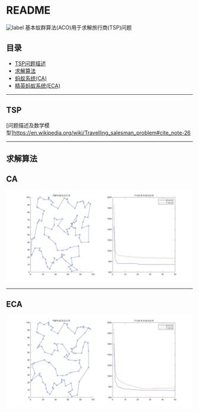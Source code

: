 README
===========================
![label](https://img.shields.io/badge/TSP-ACO-brightgreen.svg)
基本蚁群算法(ACO)用于求解旅行商(TSP)问题

## 目录
* [TSP问题描述](#TSP)
* [求解算法](#求解算法)
 * [蚂蚁系统(CA)](#CA)
 * [精英蚂蚁系统(ECA)](#ECA)

***

TSP
---
[问题描述及数学模型]https://en.wikipedia.org/wiki/Travelling_salesman_problem#cite_note-26

***
求解算法
---
CA
---
![CA](/result/TSP问题求解结果(蚁群算法).jpg)

***
ECA
---
![ECA](result/TSP问题求解结果（精英蚂蚁系统）.jpg)
